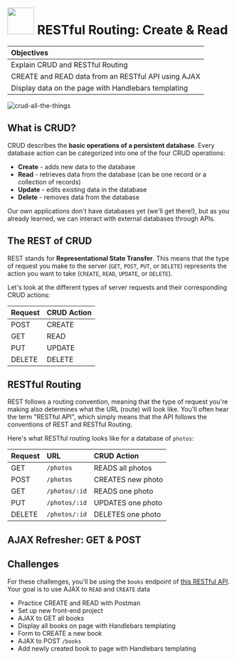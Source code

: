 # <img src="https://cloud.githubusercontent.com/assets/7833470/10899314/63829980-8188-11e5-8cdd-4ded5bcb6e36.png" height="60"> RESTful Routing: Create & Read

| Objectives |
| :--- |
| Explain CRUD and RESTful Routing |
| CREATE and READ data from an RESTful API using AJAX |
| Display data on the page with Handlebars templating |

![crud-all-the-things](https://cloud.githubusercontent.com/assets/7833470/10917104/d7fdd2ee-8213-11e5-8cf8-466ff1677a6d.jpg)

## What is CRUD?

CRUD describes the **basic operations of a persistent database**. Every database action can be categorized into one of the four CRUD operations:

* **Create** - adds new data to the database
* **Read** - retrieves data from the database (can be one record or a collection of records)
* **Update** - edits existing data in the database
* **Delete** - removes data from the database

Our own applications don't have databases yet (we'll get there!), but as you already learned, we can interact with external databases through APIs.

## The REST of CRUD

REST stands for **Representational State Transfer**. This means that the type of request you make to the server (`GET`, `POST`, `PUT`, or `DELETE`) represents the action you want to take (`CREATE`, `READ`, `UPDATE`, or `DELETE`).

Let's look at the different types of server requests and their corresponding CRUD actions:

| Request | CRUD Action |
| :--- | :--- |
| POST | CREATE |
| GET | READ |
| PUT | UPDATE |
| DELETE | DELETE |

## RESTful Routing

REST follows a routing convention, meaning that the type of request you're making also determines what the URL (route) will look like. You'll often hear the term "RESTful API", which simply means that the API follows the conventions of REST and RESTful Routing.

Here's what RESTful routing looks like for a database of `photos`:

| Request | URL | CRUD Action |
| :--- | :--- | :--- |
| GET | `/photos` | READS all photos |
| POST | `/photos` | CREATES new photo |
| GET | `/photos/:id` | READS one photo |
| PUT | `/photos/:id` | UPDATES one photo |
| DELETE | `/photos/:id` | DELETES one photo |

## AJAX Refresher: GET & POST

## Challenges

For these challenges, you'll be using the `books` endpoint of <a href="https://github.com/sf-wdi-24/crud-api" target="_blank">this RESTful API</a>. Your goal is to use AJAX to `READ` and `CREATE` data

* Practice CREATE and READ with Postman
* Set up new front-end project
* AJAX to GET all books
* Display all books on page with Handlebars templating
* Form to CREATE a new book
* AJAX to POST `/books`
* Add newly created book to page with Handlebars templating
